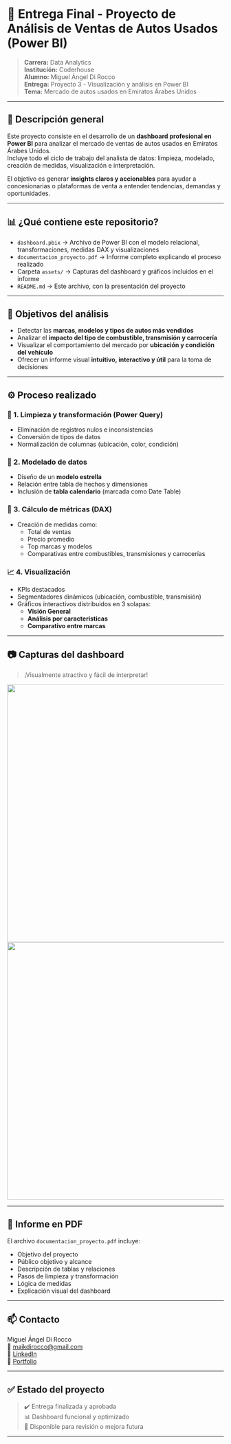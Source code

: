 # 🚗 Entrega Final - Proyecto de Análisis de Ventas de Autos Usados (Power BI)

> **Carrera:** Data Analytics  
> **Institución:** Coderhouse  
> **Alumno:** Miguel Ángel Di Rocco  
> **Entrega:** Proyecto 3 - Visualización y análisis en Power BI  
> **Tema:** Mercado de autos usados en Emiratos Árabes Unidos  

---

## 📌 Descripción general

Este proyecto consiste en el desarrollo de un **dashboard profesional en Power BI** para analizar el mercado de ventas de autos usados en Emiratos Árabes Unidos.  
Incluye todo el ciclo de trabajo del analista de datos: limpieza, modelado, creación de medidas, visualización e interpretación.

El objetivo es generar **insights claros y accionables** para ayudar a concesionarias o plataformas de venta a entender tendencias, demandas y oportunidades.

---

## 📊 ¿Qué contiene este repositorio?

- `dashboard.pbix` → Archivo de Power BI con el modelo relacional, transformaciones, medidas DAX y visualizaciones
- `documentacion_proyecto.pdf` → Informe completo explicando el proceso realizado
- Carpeta `assets/` → Capturas del dashboard y gráficos incluidos en el informe
- `README.md` → Este archivo, con la presentación del proyecto

---

## 🧠 Objetivos del análisis

- Detectar las **marcas, modelos y tipos de autos más vendidos**
- Analizar el **impacto del tipo de combustible, transmisión y carrocería**
- Visualizar el comportamiento del mercado por **ubicación y condición del vehículo**
- Ofrecer un informe visual **intuitivo, interactivo y útil** para la toma de decisiones

---

## ⚙️ Proceso realizado

### 🔁 1. Limpieza y transformación (Power Query)
- Eliminación de registros nulos e inconsistencias
- Conversión de tipos de datos
- Normalización de columnas (ubicación, color, condición)

### 🧱 2. Modelado de datos
- Diseño de un **modelo estrella**
- Relación entre tabla de hechos y dimensiones
- Inclusión de **tabla calendario** (marcada como Date Table)

### 🧮 3. Cálculo de métricas (DAX)
- Creación de medidas como:
  - Total de ventas
  - Precio promedio
  - Top marcas y modelos
  - Comparativas entre combustibles, transmisiones y carrocerías

### 📈 4. Visualización
- KPIs destacados
- Segmentadores dinámicos (ubicación, combustible, transmisión)
- Gráficos interactivos distribuidos en 3 solapas:
  - **Visión General**
  - **Análisis por características**
  - **Comparativo entre marcas**

---

## 📷 Capturas del dashboard

> ¡Visualmente atractivo y fácil de interpretar!

<p align="center">
  <img src="assets/portada_dashboard.png" width="600"/>
  <br>
  <img src="assets/graficos_solapa_1.png" width="600"/>
</p>

---

## 📄 Informe en PDF

El archivo `documentacion_proyecto.pdf` incluye:
- Objetivo del proyecto
- Público objetivo y alcance
- Descripción de tablas y relaciones
- Pasos de limpieza y transformación
- Lógica de medidas
- Explicación visual del dashboard

---

## 📫 Contacto

Miguel Ángel Di Rocco  
📧 maikdirocco@gmail.com  
🔗 [LinkedIn](https://www.linkedin.com/in/maikdirocco)  
📁 [Portfolio](https://maikdirocco.dev)

---

## ✅ Estado del proyecto

> ✔️ Entrega finalizada y aprobada  
> 📊 Dashboard funcional y optimizado  
> 🧠 Disponible para revisión o mejora futura

---

